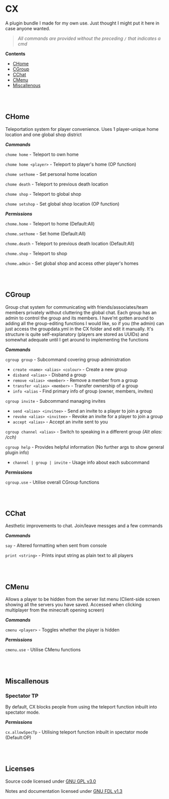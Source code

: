 # CX
A plugin bundle I made for my own use. Just thought I might put it here in case anyone wanted.

> *All commands are provided without the preceding `/` that indicates a cmd*

**Contents**
* [CHome](#chome)
* [CGroup](#cgroup)
* [CChat](#cchat)
* [CMenu](#cmenu)
* [Miscallenous](#miscallenous)


<br></br>
## CHome
Teleportation system for player convenience. Uses 1 player-unique home location and one global shop district

***Commands***

`chome home` - Teleport to own home

`chome home <player>` - Teleport to player's home (OP function)

`chome sethome` - Set personal home location

`chome death` - Teleport to previous death location

`chome shop` - Teleport to global shop

`chome setshop` - Set global shop location (OP function)

***Permissions***

`chome.home` - Teleport to home (Default:All)

`chome.sethome` - Set home (Default:All)

`chome.death` - Teleport to previous death location (Default:All)

`chome.shop` - Teleport to shop

`chome.admin` - Set global shop and access other player's homes



<br></br>
## CGroup
Group chat system for communicating with friends/associates/team members privately without cluttering the global chat. Each group has an admin to control the group and its members. I have'nt gotten around to adding all the group-editing functions I would like, so if you (the admin) can just access the groupdata.yml in the CX folder and edit it manually. It's structure is quite self-explanatory (players are stored as UUIDs) and somewhat adequate until I get around to implementing the functions

***Commands***

`cgroup group` - Subcommand covering group administration
* `create <name> <alias> <colour>` - Create a new group
* `disband <alias>` - Disband a group
* `remove <alias> <member>` - Remove a member from a group
* `transfer <alias> <member>` - Transfer ownership of a group
* `info <alias` - Find primary info of group (owner, members, invites)

`cgroup invite` - Subcommand managing invites
* `send <alias> <invitee>` - Send an invite to a player to join a group
* `revoke <alias> <invitee>` - Revoke an invite for a player to join a group
* `accept <alias>` - Accept an invite sent to you

`cgroup channel <alias>` - Switch to speaking in a different group *(Alt alias: /cch)*

`cgroup help` - Provides helpful information (No further args to show general plugin info)
* `channel | group | invite` - Usage info about each subcommand

***Permissions***

`cgroup.use` - Utilise overall CGroup functions



<br></br>
## CChat
Aesthetic improvements to chat. Join/leave messges and a few commands

***Commands***

`say` - Altered formatting when sent from console

`print <string>` - Prints input string as plain text to all players



<br></br>
## CMenu
Allows a player to be hidden from the server list menu (Client-side screen showing all the servers you have saved. Accessed when clicking multiplayer from the minecraft opening screen)

***Commands***

`cmenu <player>` - Toggles whether the player is hidden

***Permissions***

`cmenu.use` - Utilise CMenu functions



<br></br>
## Miscallenous

### Spectator TP

By default, CX blocks people from using the teleport function inbuilt into spectator mode. 

***Permissions***

`cx.allowSpecTp` - Utilising teleport function inbuilt in spectator mode (Default:OP)




<br></br>
## Licenses
Source code licensed under [GNU GPL v3.0](./LICENSE)

Notes and documentation licensed under [GNU FDL v1.3](./LICENSE-Documents)
